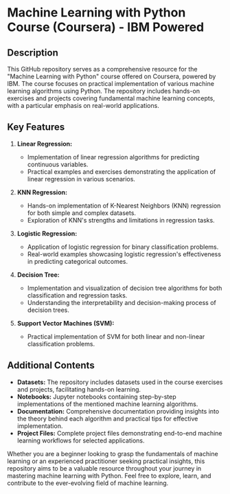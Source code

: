# Machine Learning with Python Course (Coursera) - IBM Powered

## Description

This GitHub repository serves as a comprehensive resource for the "Machine Learning with Python" course offered on Coursera, powered by IBM. The course focuses on practical implementation of various machine learning algorithms using Python. The repository includes hands-on exercises and projects covering fundamental machine learning concepts, with a particular emphasis on real-world applications.

## Key Features

1. **Linear Regression:**
   - Implementation of linear regression algorithms for predicting continuous variables.
   - Practical examples and exercises demonstrating the application of linear regression in various scenarios.

2. **KNN Regression:**
   - Hands-on implementation of K-Nearest Neighbors (KNN) regression for both simple and complex datasets.
   - Exploration of KNN's strengths and limitations in regression tasks.

3. **Logistic Regression:**
   - Application of logistic regression for binary classification problems.
   - Real-world examples showcasing logistic regression's effectiveness in predicting categorical outcomes.

4. **Decision Tree:**
   - Implementation and visualization of decision tree algorithms for both classification and regression tasks.
   - Understanding the interpretability and decision-making process of decision trees.

5. **Support Vector Machines (SVM):**
   - Practical implementation of SVM for both linear and non-linear classification problems.

## Additional Contents

- **Datasets:** The repository includes datasets used in the course exercises and projects, facilitating hands-on learning.
- **Notebooks:** Jupyter notebooks containing step-by-step implementations of the mentioned machine learning algorithms.
- **Documentation:** Comprehensive documentation providing insights into the theory behind each algorithm and practical tips for effective implementation.
- **Project Files:** Complete project files demonstrating end-to-end machine learning workflows for selected applications.

Whether you are a beginner looking to grasp the fundamentals of machine learning or an experienced practitioner seeking practical insights, this repository aims to be a valuable resource throughout your journey in mastering machine learning with Python. Feel free to explore, learn, and contribute to the ever-evolving field of machine learning.

